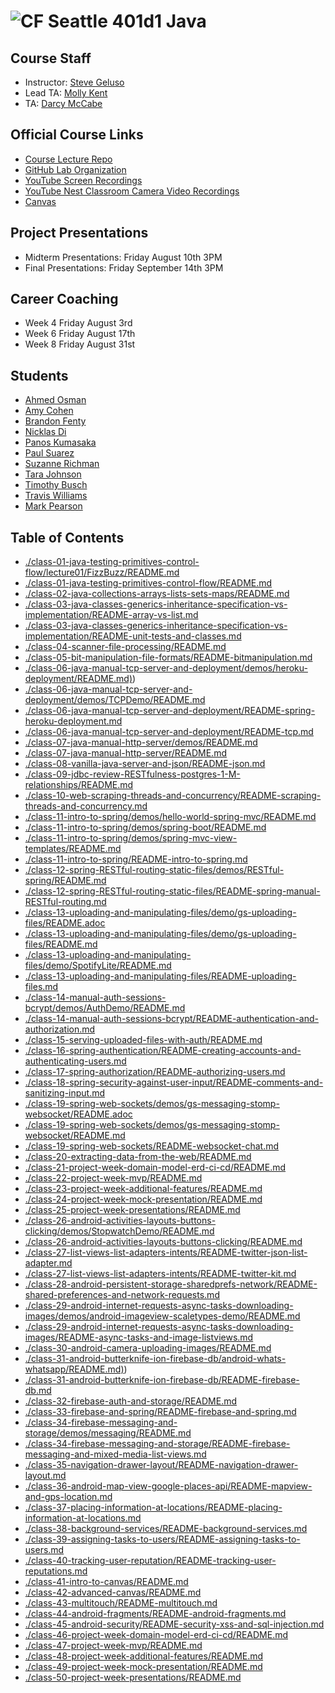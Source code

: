 # ![CF](http://i.imgur.com/7v5ASc8.png) Seattle 401d1 Java

## Course Staff
* Instructor: [Steve Geluso](http://github.com/)
* Lead TA: [Molly Kent](http://github.com/mollyfish)
* TA: [Darcy McCabe](http://github.com/darms)

## Official Course Links
* [Course Lecture Repo](https://github.com/codefellows/seattle-java-401d1)
* [GitHub Lab Organization](https://github.com/codefellows-seattle-java-401d1)
* [YouTube Screen Recordings](https://www.youtube.com/playlist?list=PLVngfM2hsbi8WE0FRYt2Ffzje0JE_g3C_)
* [YouTube Nest Classroom Camera Video Recordings](https://www.youtube.com/playlist?list=PLVngfM2hsbi9_tCWBX2YiN5YEt2Zwtupz)
* [Canvas](https://canvas.instructure.com/courses/1275855?invitation=2r8oiMQxWUciByi06iHqPZ3sm4R8D0McaTbPwl6f)

## Project Presentations
* Midterm Presentations: Friday August 10th 3PM
* Final Presentations: Friday September 14th 3PM

## Career Coaching
* Week 4 Friday August 3rd
* Week 6 Friday August 17th
* Week 8 Friday August 31st

## Students
* [Ahmed Osman](http://github.com/AOhassan)
* [Amy Cohen](https://github.com/AmyCohen)
* [Brandon Fenty](https://github.com/brandon-fenty)
* [Nicklas Di](https://github.com/Seiyaroo)
* [Panos Kumasaka](http://github.com/spinaltaper)
* [Paul Suarez ](https://github.com/PaulSuarez1)
* [Suzanne Richman](https://github.com/FavoredFortune)
* [Tara Johnson](https://github.com/tara-johnson)
* [Timothy Busch](https://github.com/GoldBeardSea)
* [Travis Williams ](https://github.com/thetravisw)
* [Mark Pearson](https://github.com/louiethe17th)

## Table of Contents

* [./class-01-java-testing-primitives-control-flow/lecture01/FizzBuzz/README.md](./class-01-java-testing-primitives-control-flow/lecture01/FizzBuzz/README.md)
* [./class-01-java-testing-primitives-control-flow/README.md](./class-01-java-testing-primitives-control-flow/README.md)
* [./class-02-java-collections-arrays-lists-sets-maps/README.md](./class-02-java-collections-arrays-lists-sets-maps/README.md)
* [./class-03-java-classes-generics-inheritance-specification-vs-implementation/README-array-vs-list.md](./class-03-java-classes-generics-inheritance-specification-vs-implementation/README-array-vs-list.md)
* [./class-03-java-classes-generics-inheritance-specification-vs-implementation/README-unit-tests-and-classes.md](./class-03-java-classes-generics-inheritance-specification-vs-implementation/README-unit-tests-and-classes.md)
* [./class-04-scanner-file-processing/README.md](./class-04-scanner-file-processing/README.md)
* [./class-05-bit-manipulation-file-formats/README-bitmanipulation.md](./class-05-bit-manipulation-file-formats/README-bitmanipulation.md)
* [./class-06-java-manual-tcp-server-and-deployment/demos/heroku-deployment/README.md)](./class-06-java-manual-tcp-server-and-deployment/demos/heroku-deployment/README.md))
* [./class-06-java-manual-tcp-server-and-deployment/demos/TCPDemo/README.md](./class-06-java-manual-tcp-server-and-deployment/demos/TCPDemo/README.md)
* [./class-06-java-manual-tcp-server-and-deployment/README-spring-heroku-deployment.md](./class-06-java-manual-tcp-server-and-deployment/README-spring-heroku-deployment.md)
* [./class-06-java-manual-tcp-server-and-deployment/README-tcp.md](./class-06-java-manual-tcp-server-and-deployment/README-tcp.md)
* [./class-07-java-manual-http-server/demos/README.md](./class-07-java-manual-http-server/demos/README.md)
* [./class-07-java-manual-http-server/README.md](./class-07-java-manual-http-server/README.md)
* [./class-08-vanilla-java-server-and-json/README-json.md](./class-08-vanilla-java-server-and-json/README-json.md)
* [./class-09-jdbc-review-RESTfulness-postgres-1-M-relationships/README.md](./class-09-jdbc-review-RESTfulness-postgres-1-M-relationships/README.md)
* [./class-10-web-scraping-threads-and-concurrency/README-scraping-threads-and-concurrency.md](./class-10-web-scraping-threads-and-concurrency/README-scraping-threads-and-concurrency.md)
* [./class-11-intro-to-spring/demos/hello-world-spring-mvc/README.md](./class-11-intro-to-spring/demos/hello-world-spring-mvc/README.md)
* [./class-11-intro-to-spring/demos/spring-boot/README.md](./class-11-intro-to-spring/demos/spring-boot/README.md)
* [./class-11-intro-to-spring/demos/spring-mvc-view-templates/README.md](./class-11-intro-to-spring/demos/spring-mvc-view-templates/README.md)
* [./class-11-intro-to-spring/README-intro-to-spring.md](./class-11-intro-to-spring/README-intro-to-spring.md)
* [./class-12-spring-RESTful-routing-static-files/demos/RESTful-spring/README.md](./class-12-spring-RESTful-routing-static-files/demos/RESTful-spring/README.md)
* [./class-12-spring-RESTful-routing-static-files/README-spring-manual-RESTful-routing.md](./class-12-spring-RESTful-routing-static-files/README-spring-manual-RESTful-routing.md)
* [./class-13-uploading-and-manipulating-files/demo/gs-uploading-files/README.adoc](./class-13-uploading-and-manipulating-files/demo/gs-uploading-files/README.adoc)
* [./class-13-uploading-and-manipulating-files/demo/gs-uploading-files/README.md](./class-13-uploading-and-manipulating-files/demo/gs-uploading-files/README.md)
* [./class-13-uploading-and-manipulating-files/demo/SpotifyLite/README.md](./class-13-uploading-and-manipulating-files/demo/SpotifyLite/README.md)
* [./class-13-uploading-and-manipulating-files/README-uploading-files.md](./class-13-uploading-and-manipulating-files/README-uploading-files.md)
* [./class-14-manual-auth-sessions-bcrypt/demos/AuthDemo/README.md](./class-14-manual-auth-sessions-bcrypt/demos/AuthDemo/README.md)
* [./class-14-manual-auth-sessions-bcrypt/README-authentication-and-authorization.md](./class-14-manual-auth-sessions-bcrypt/README-authentication-and-authorization.md)
* [./class-15-serving-uploaded-files-with-auth/README.md](./class-15-serving-uploaded-files-with-auth/README.md)
* [./class-16-spring-authentication/README-creating-accounts-and-authenticating-users.md](./class-16-spring-authentication/README-creating-accounts-and-authenticating-users.md)
* [./class-17-spring-authorization/README-authorizing-users.md](./class-17-spring-authorization/README-authorizing-users.md)
* [./class-18-spring-security-against-user-input/README-comments-and-sanitizing-input.md](./class-18-spring-security-against-user-input/README-comments-and-sanitizing-input.md)
* [./class-19-spring-web-sockets/demos/gs-messaging-stomp-websocket/README.adoc](./class-19-spring-web-sockets/demos/gs-messaging-stomp-websocket/README.adoc)
* [./class-19-spring-web-sockets/demos/gs-messaging-stomp-websocket/README.md](./class-19-spring-web-sockets/demos/gs-messaging-stomp-websocket/README.md)
* [./class-19-spring-web-sockets/README-websocket-chat.md](./class-19-spring-web-sockets/README-websocket-chat.md)
* [./class-20-extracting-data-from-the-web/README.md](./class-20-extracting-data-from-the-web/README.md)
* [./class-21-project-week-domain-model-erd-ci-cd/README.md](./class-21-project-week-domain-model-erd-ci-cd/README.md)
* [./class-22-project-week-mvp/README.md](./class-22-project-week-mvp/README.md)
* [./class-23-project-week-additional-features/README.md](./class-23-project-week-additional-features/README.md)
* [./class-24-project-week-mock-presentation/README.md](./class-24-project-week-mock-presentation/README.md)
* [./class-25-project-week-presentations/README.md](./class-25-project-week-presentations/README.md)
* [./class-26-android-activities-layouts-buttons-clicking/demos/StopwatchDemo/README.md](./class-26-android-activities-layouts-buttons-clicking/demos/StopwatchDemo/README.md)
* [./class-26-android-activities-layouts-buttons-clicking/README.md](./class-26-android-activities-layouts-buttons-clicking/README.md)
* [./class-27-list-views-list-adapters-intents/README-twitter-json-list-adapter.md](./class-27-list-views-list-adapters-intents/README-twitter-json-list-adapter.md)
* [./class-27-list-views-list-adapters-intents/README-twitter-kit.md](./class-27-list-views-list-adapters-intents/README-twitter-kit.md)
* [./class-28-android-persistent-storage-sharedprefs-network/README-shared-preferences-and-network-requests.md](./class-28-android-persistent-storage-sharedprefs-network/README-shared-preferences-and-network-requests.md)
* [./class-29-android-internet-requests-async-tasks-downloading-images/demos/android-imageview-scaletypes-demo/README.md](./class-29-android-internet-requests-async-tasks-downloading-images/demos/android-imageview-scaletypes-demo/README.md)
* [./class-29-android-internet-requests-async-tasks-downloading-images/README-async-tasks-and-image-listviews.md](./class-29-android-internet-requests-async-tasks-downloading-images/README-async-tasks-and-image-listviews.md)
* [./class-30-android-camera-uploading-images/README.md](./class-30-android-camera-uploading-images/README.md)
* [./class-31-android-butterknife-ion-firebase-db/android-whats-whatsapp/README.md)](./class-31-android-butterknife-ion-firebase-db/android-whats-whatsapp/README.md))
* [./class-31-android-butterknife-ion-firebase-db/README-firebase-db.md](./class-31-android-butterknife-ion-firebase-db/README-firebase-db.md)
* [./class-32-firebase-auth-and-storage/README.md](./class-32-firebase-auth-and-storage/README.md)
* [./class-33-firebase-and-spring/README-firebase-and-spring.md](./class-33-firebase-and-spring/README-firebase-and-spring.md)
* [./class-34-firebase-messaging-and-storage/demos/messaging/README.md](./class-34-firebase-messaging-and-storage/demos/messaging/README.md)
* [./class-34-firebase-messaging-and-storage/README-firebase-messaging-and-mixed-media-list-views.md](./class-34-firebase-messaging-and-storage/README-firebase-messaging-and-mixed-media-list-views.md)
* [./class-35-navigation-drawer-layout/README-navigation-drawer-layout.md](./class-35-navigation-drawer-layout/README-navigation-drawer-layout.md)
* [./class-36-android-map-view-google-places-api/README-mapview-and-gps-location.md](./class-36-android-map-view-google-places-api/README-mapview-and-gps-location.md)
* [./class-37-placing-information-at-locations/README-placing-information-at-locations.md](./class-37-placing-information-at-locations/README-placing-information-at-locations.md)
* [./class-38-background-services/README-background-services.md](./class-38-background-services/README-background-services.md)
* [./class-39-assigning-tasks-to-users/README-assigning-tasks-to-users.md](./class-39-assigning-tasks-to-users/README-assigning-tasks-to-users.md)
* [./class-40-tracking-user-reputation/README-tracking-user-reputations.md](./class-40-tracking-user-reputation/README-tracking-user-reputations.md)
* [./class-41-intro-to-canvas/README.md](./class-41-intro-to-canvas/README.md)
* [./class-42-advanced-canvas/README.md](./class-42-advanced-canvas/README.md)
* [./class-43-multitouch/README-multitouch.md](./class-43-multitouch/README-multitouch.md)
* [./class-44-android-fragments/README-android-fragments.md](./class-44-android-fragments/README-android-fragments.md)
* [./class-45-android-security/README-security-xss-and-sql-injection.md](./class-45-android-security/README-security-xss-and-sql-injection.md)
* [./class-46-project-week-domain-model-erd-ci-cd/README.md](./class-46-project-week-domain-model-erd-ci-cd/README.md)
* [./class-47-project-week-mvp/README.md](./class-47-project-week-mvp/README.md)
* [./class-48-project-week-additional-features/README.md](./class-48-project-week-additional-features/README.md)
* [./class-49-project-week-mock-presentation/README.md](./class-49-project-week-mock-presentation/README.md)
* [./class-50-project-week-presentations/README.md](./class-50-project-week-presentations/README.md)

